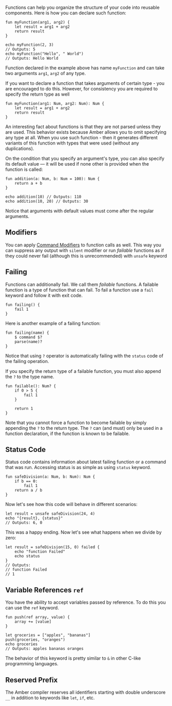 Functions can help you organize the structure of your code into reusable components. Here is how you can declare such function:

```ab
fun myFunction(arg1, arg2) {
    let result = arg1 + arg2
    return result
}

echo myFunction(2, 3)
// Outputs: 5
echo myFunction("Hello", " World")
// Outputs: Hello World
```

Function declared in the example above has name `myFunction` and can take two arguments `arg1`, `arg2` of any type.

If you want to declare a function that takes arguments of certain type - you are encouraged to do this. However, for consistency you are required to specify the return type as well

```ab
fun myFunction(arg1: Num, arg2: Num): Num {
    let result = arg1 + arg2
    return result
}
```

An interesting fact about functions is that they are not parsed unless they are used. This behavior exists because Amber allows you to omit specifying any type at all. When you use such function - then it generates different variants of this function with types that were used (without any duplications).

On the condition that you specify an argument's type, you can also specify its default value — it will be used if none other is provided when the function is called:

```ab
fun addition(a: Num, b: Num = 100): Num {
    return a + b
}

echo addition(10) // Outputs: 110
echo addition(10, 20) // Outputs: 30
```
Notice that arguments with default values must come after the regular arguments.

## Modifiers

You can apply [Command Modifiers](/basic_syntax/commands) to function calls as well. This way you can suppress any output with `silent` modifier or run _failable_ functions as if they could never fail (although this is unrecommended) with `unsafe` keyword

## Failing

Functions can additionally fail. We call them _failable_ functions. A failable function is a type of function that can fail. To fail a function use a `fail` keyword and follow it with exit code.

```ab
fun failing() {
    fail 1
}
```

Here is another example of a failing function:

```ab
fun failing(name) {
    $ command $?
    parse(name)?
}
```

Notice that using `?` operator is automatically failing with the `status` code of the failing operation.

If you specify the return type of a failable function, you must also append the `?` to the type name.

```ab
fun failable(): Num? {
    if 0 > 5 {
        fail 1
    }

    return 1
}
```

Note that you cannot force a function to become failable by simply appending the `?` to the return type. The `?` can (and must) only be used in a function declaration, if the function is known to be failable.

## Status Code

Status code contains information about latest failing function or a command that was run. Accessing status is as simple as using `status` keyword.

```ab
fun safeDivision(a: Num, b: Num): Num {
    if b == 0:
        fail 1
    return a / b
}
```

Now let's see how this code will behave in different scenarios:

```ab
let result = unsafe safeDivision(24, 4)
echo "{result}, {status}"
// Outputs: 6, 0
```
This was a happy ending. Now let's see what happens when we divide by zero:

```ab
let result = safeDivision(15, 0) failed {
    echo "function Failed"
    echo status
}
// Outputs:
// function Failed
// 1
```

## Variable References `ref`

You have the ability to accept variables passed by reference. To  do this you can use the `ref` keyword.

```ab
fun push(ref array, value) {
    array += [value]
}

let groceries = ["apples", "bananas"]
push(groceries, "oranges")
echo groceries
// Outputs: apples bananas oranges
```

The behavior of this keyword is pretty similar to `&` in other C-like programming languages.

## Reserved Prefix

The Amber compiler reserves all identifiers starting with double underscore `__` in addition to keywords like `let`, `if`, etc.

